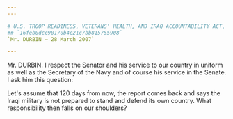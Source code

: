 ```yaml
---
---

# U.S. TROOP READINESS, VETERANS' HEALTH, AND IRAQ ACCOUNTABILITY ACT,
## `16feb0dcc90170b4c21c7bb815755908`
`Mr. DURBIN — 28 March 2007`

---
```



Mr. DURBIN. I respect the Senator and his service to our country in 
uniform as well as the Secretary of the Navy and of course his service 
in the Senate. I ask him this question:

Let's assume that 120 days from now, the report comes back and says 
the Iraqi military is not prepared to stand and defend its own country. 
What responsibility then falls on our shoulders?